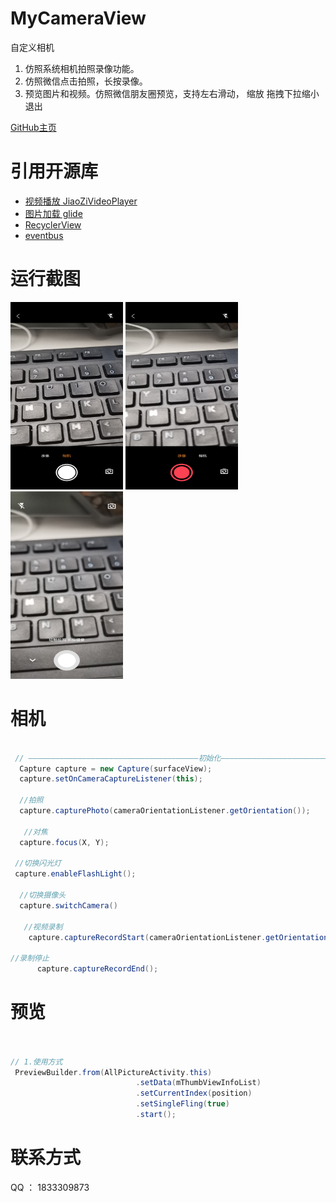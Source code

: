 # MyCameraView

自定义相机

1. 仿照系统相机拍照录像功能。
2. 仿照微信点击拍照，长按录像。
3. 预览图片和视频。仿照微信朋友圈预览，支持左右滑动， 缩放 拖拽下拉缩小退出

[GitHub主页](https://github.com/ZLYang110/MyCameraView)


# 引用开源库

- [视频播放 JiaoZiVideoPlayer](https://github.com/Jzvd/JiaoZiVideoPlayer)
- [图片加载 glide](https://github.com/bumptech/glide)
- [RecyclerView](https://github.com/CymChad/BaseRecyclerViewAdapterHelper)
- [eventbus](https://github.com/greenrobot/EventBus)



# 运行截图
<img src="https://github.com/ZLYang110/MyCameraView/raw/master/screenshot/Screenshot_20200601_181036_com.zlyandroid.mycameraview.jpg" width = "180" height = "300" alt="图片名称"/> <img src="https://github.com/ZLYang110/MyCameraView/raw/master/screenshot/Screenshot_20200601_181043_com.zlyandroid.mycameraview.jpg" width = "180" height = "300" alt="图片名称" /> <img src="https://github.com/ZLYang110/MyCameraView/raw/master/screenshot/Screenshot_20200601_181051_com.zlyandroid.mycameraview.jpg" width = "180" height = "300" alt="图片名称"/>

# 相机

 ```java

  // ——————————————————————————————————————初始化——————————————————————————————————————————
   Capture capture = new Capture(surfaceView);
   capture.setOnCameraCaptureListener(this);

   //拍照
   capture.capturePhoto(cameraOrientationListener.getOrientation());

    //对焦
   capture.focus(X, Y);

  //切换闪光灯
  capture.enableFlashLight();

   //切换摄像头
   capture.switchCamera()

    //视频录制
     capture.captureRecordStart(cameraOrientationListener.getOrientation());

 //录制停止
       capture.captureRecordEnd();


 ```

# 预览

```java


// 1.使用方式
 PreviewBuilder.from(AllPictureActivity.this)
                            .setData(mThumbViewInfoList)
                            .setCurrentIndex(position)
                            .setSingleFling(true)
                            .start();

```

# 联系方式

QQ ： 1833309873



